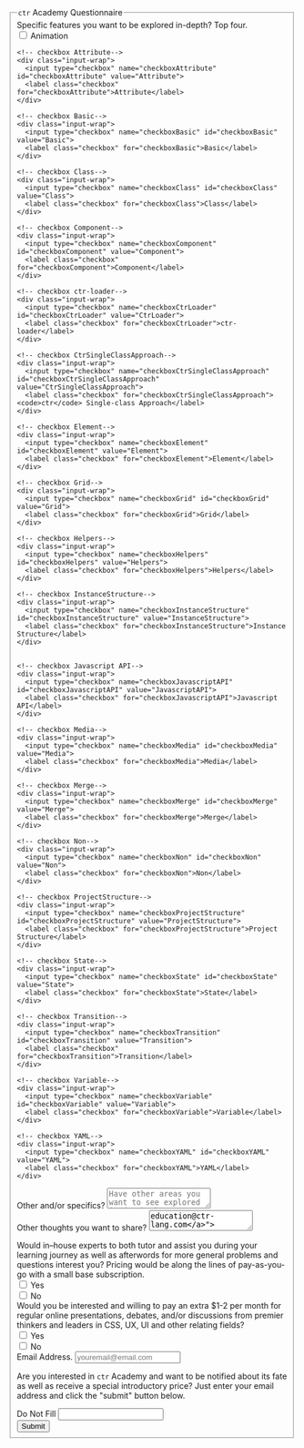 <form id="ctr-academy-form"  class="ctr-academy-form" name="ctr-academy-prod" netlify  netlify-honeypot="second-email">
<fieldset class="learning-material-wrap">

<!-- Form Name -->
<legend><code>ctr</code> Academy Questionnaire</legend>

<!-- Multiple Checkboxes -->
<div class="checkbox-cont">
  <label class="title-form-label">
  Specific features you want to be explored in-depth? Top four.
  </label>
  <div data-max="4" class="checkbox-wrap">
    <!-- checkbox Animation-->
    <div class="input-wrap">
      <input type="checkbox" name="checkboxAnimation" id="checkboxAnimation" value="Animation">
      <label class="checkbox" for="checkboxAnimation">Animation</label>
    </div>
    
    <!-- checkbox Attribute-->
    <div class="input-wrap">
      <input type="checkbox" name="checkboxAttribute" id="checkboxAttribute" value="Attribute">
      <label class="checkbox" for="checkboxAttribute">Attribute</label>
    </div>
    
    <!-- checkbox Basic-->
    <div class="input-wrap">
      <input type="checkbox" name="checkboxBasic" id="checkboxBasic" value="Basic">
      <label class="checkbox" for="checkboxBasic">Basic</label>
    </div>
    
    <!-- checkbox Class-->
    <div class="input-wrap">
      <input type="checkbox" name="checkboxClass" id="checkboxClass" value="Class">
      <label class="checkbox" for="checkboxClass">Class</label>
    </div>
    
    <!-- checkbox Component-->
    <div class="input-wrap">
      <input type="checkbox" name="checkboxComponent" id="checkboxComponent" value="Component">
      <label class="checkbox" for="checkboxComponent">Component</label>
    </div>

    <!-- checkbox ctr-loader-->
    <div class="input-wrap">
      <input type="checkbox" name="checkboxCtrLoader" id="checkboxCtrLoader" value="CtrLoader">
      <label class="checkbox" for="checkboxCtrLoader">ctr-loader</label>
    </div>

    <!-- checkbox CtrSingleClassApproach-->
    <div class="input-wrap">
      <input type="checkbox" name="checkboxCtrSingleClassApproach" id="checkboxCtrSingleClassApproach" value="CtrSingleClassApproach">
      <label class="checkbox" for="checkboxCtrSingleClassApproach"><code>ctr</code> Single-class Approach</label>
    </div>

    <!-- checkbox Element-->
    <div class="input-wrap">
      <input type="checkbox" name="checkboxElement" id="checkboxElement" value="Element">
      <label class="checkbox" for="checkboxElement">Element</label>
    </div>

    <!-- checkbox Grid-->
    <div class="input-wrap">
      <input type="checkbox" name="checkboxGrid" id="checkboxGrid" value="Grid">
      <label class="checkbox" for="checkboxGrid">Grid</label>
    </div>
    
    <!-- checkbox Helpers-->
    <div class="input-wrap">
      <input type="checkbox" name="checkboxHelpers" id="checkboxHelpers" value="Helpers">
      <label class="checkbox" for="checkboxHelpers">Helpers</label>
    </div>

    <!-- checkbox InstanceStructure-->
    <div class="input-wrap">
      <input type="checkbox" name="checkboxInstanceStructure" id="checkboxInstanceStructure" value="InstanceStructure">
      <label class="checkbox" for="checkboxInstanceStructure">Instance Structure</label>
    </div>


    <!-- checkbox Javascript API-->
    <div class="input-wrap">
      <input type="checkbox" name="checkboxJavascriptAPI" id="checkboxJavascriptAPI" value="JavascriptAPI">
      <label class="checkbox" for="checkboxJavascriptAPI">Javascript API</label>
    </div>

    <!-- checkbox Media-->
    <div class="input-wrap">
      <input type="checkbox" name="checkboxMedia" id="checkboxMedia" value="Media">
      <label class="checkbox" for="checkboxMedia">Media</label>
    </div>
    
    <!-- checkbox Merge-->
    <div class="input-wrap">
      <input type="checkbox" name="checkboxMerge" id="checkboxMerge" value="Merge">
      <label class="checkbox" for="checkboxMerge">Merge</label>
    </div>
    
    <!-- checkbox Non-->
    <div class="input-wrap">
      <input type="checkbox" name="checkboxNon" id="checkboxNon" value="Non">
      <label class="checkbox" for="checkboxNon">Non</label>
    </div>

    <!-- checkbox ProjectStructure-->
    <div class="input-wrap">
      <input type="checkbox" name="checkboxProjectStructure" id="checkboxProjectStructure" value="ProjectStructure">
      <label class="checkbox" for="checkboxProjectStructure">Project Structure</label>
    </div>

    <!-- checkbox State-->
    <div class="input-wrap">
      <input type="checkbox" name="checkboxState" id="checkboxState" value="State">
      <label class="checkbox" for="checkboxState">State</label>
    </div>
    
    <!-- checkbox Transition-->
    <div class="input-wrap">
      <input type="checkbox" name="checkboxTransition" id="checkboxTransition" value="Transition">
      <label class="checkbox" for="checkboxTransition">Transition</label>
    </div>
    
    <!-- checkbox Variable-->
    <div class="input-wrap">
      <input type="checkbox" name="checkboxVariable" id="checkboxVariable" value="Variable">
      <label class="checkbox" for="checkboxVariable">Variable</label>
    </div>

    <!-- checkbox YAML-->
    <div class="input-wrap">
      <input type="checkbox" name="checkboxYAML" id="checkboxYAML" value="YAML">
      <label class="checkbox" for="checkboxYAML">YAML</label>
    </div>
  </div>
</div>

<div class="break-line"></div>

<!-- Textarea -->
<div class="elaborate-wrap">
  <div class="text-wrap">
    <label class="title-form-label" for="checkboxOther">Other and/or specifics?</label>
    <textarea id="checkboxOther" name="checkboxOther" placeholder="Have other areas you want to see explored in-depth that aren't listed above, and/or other targeted explanations, use cases, or reasons?"></textarea>
  </div>
</div>

<div class="break-line"></div>

<!-- Textarea -->
<div class="elaborate-wrap">
  <div class="text-wrap">
    <label class="title-form-label" for="openQuestion">Other thoughts you want to share?</label>
    <textarea id="openQuestion" name="openQuestion" placeholder="I'm going to leave this optional question open for one simple reason. I'm a big believer that we can be doing education better. Traditional methods are outdated vocational remnants of yesteryears factory heyday. I'm also a big believer that the best answers tend to be nontraditional.

Maybe you have a special request or idea. Maybe you have some words of wisdom or advice. Better yet, maybe you have a grand educational plan that you have been toying with but lack the platform and resources to see if it flies. This is your shot to do just that — I'm open to the radical.

p.s. Need be, you may feel that you need a bit more runway, and if that's the case you can shoot an email to education@ctr-lang.com"></textarea>
  </div>
</div>

<div class="break-line"></div>

<!-- Price Checkboxes -->
<div class="checkbox-cont">
  <label class="title-form-label">
  Would in–house experts to both tutor and assist you during your learning journey as well as afterwords for more general problems and questions interest you? Pricing would be along the lines of pay-as-you-go with a small base subscription.
  </label>
  <div class="checkbox-wrap" data-max="1">
    <!-- YES -->
    <div class="input-wrap">
      <input type="checkbox" name="expertsYES" id="expertsYES" value="YES">
      <label class="checkbox" for="expertsYES">Yes</label>
    </div>
    <!-- NO -->
    <div class="input-wrap">
      <input type="checkbox" name="expertsNO" id="expertsNO" value="NO">
      <label class="checkbox" for="expertsNO">No</label>
    </div>
  </div>
</div>

<div class="break-line"></div>

<!-- lecture Checkboxes -->
<div class="checkbox-cont">
  <label class="title-form-label">
  Would you be interested and willing to pay an extra $1-2 per month for regular online presentations, debates, and/or discussions from premier thinkers and leaders in CSS, UX, UI and other relating fields?
  </label>
  <div class="checkbox-wrap" data-max="1">
    <!-- YES -->
    <div class="input-wrap">
      <input type="checkbox" name="lectureYES" id="lectureYES" value="YES">
      <label class="checkbox" for="lectureYES">Yes</label>
    </div>
    <!-- NO -->
    <div class="input-wrap">
      <input type="checkbox" name="lectureNO" id="lectureNO" value="NO">
      <label class="checkbox" for="lectureNO">No</label>
    </div>
  </div>
</div>

<div class="break-line"></div>

<!-- Text input-->
<div class="contact-wrap">
  <label class="title-form-label" for="email">Email Address.</label>
  <input id="email" name="email" type="text" placeholder="youremail@email.com" type="email" required>
  <p class="help-block">
  Are you interested in <code>ctr</code> Academy and want to be notified about its fate as well as receive a special introductory price? Just enter your email address and click the "submit" button below.
  </p>
</div>

<div class="fuckyou-bot-spam-shit">
  <label>Do Not Fill</label>
  <input name="second-email" tabindex = "-1">
</div>


<div class="break-line"></div>

<div class="submit-wrap">
  <button id="form-submit" class="submit"><span>Submit</span></button>
</div>

</fieldset>
</form>
